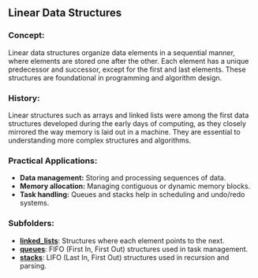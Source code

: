 ## Linear Data Structures

### Concept:

Linear data structures organize data elements in a sequential manner, where elements are stored one after the other. Each element has a unique predecessor and successor, except for the first and last elements. These structures are foundational in programming and algorithm design.

### History:

Linear structures such as arrays and linked lists were among the first data structures developed during the early days of computing, as they closely mirrored the way memory is laid out in a machine. They are essential to understanding more complex structures and algorithms.

### Practical Applications:

- **Data management:** Storing and processing sequences of data.
- **Memory allocation:** Managing contiguous or dynamic memory blocks.
- **Task handling:** Queues and stacks help in scheduling and undo/redo systems.

### Subfolders:

- [**linked_lists**](./linked_lists/): Structures where each element points to the next.
- [**queues**](./queues/): FIFO (First In, First Out) structures used in task management.
- [**stacks**](./stacks/): LIFO (Last In, First Out) structures used in recursion and parsing.
